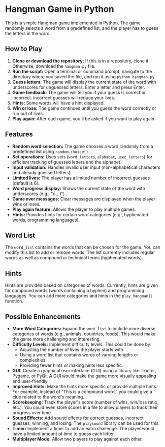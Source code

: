 # Hangman Game in Python

This is a simple Hangman game implemented in Python. The game randomly selects a word from a predefined list, and the player has to guess the letters in the word.

## How to Play

1.  **Clone or download the repository:** If this is in a repository, clone it. Otherwise, download the `hangman.py` file.
2.  **Run the script:** Open a terminal or command prompt, navigate to the directory where you saved the file, and run it using `python hangman.py`.
3.  **Guess letters:** The game will display the current state of the word with underscores for unguessed letters. Enter a letter and press Enter.
4.  **Game feedback:** The game will tell you if your guess is correct or incorrect. Incorrect guesses will reduce your lives.
5.  **Hints:** Some words will have a hint displayed.
6.  **Win or lose:** The game continues until you guess the word correctly or run out of lives.
7.  **Play again:** After each game, you'll be asked if you want to play again.

## Features

*   **Random word selection:** The game chooses a word randomly from a predefined list using `random.choice()`.
*   **Set operations:** Uses sets (`word_letters`, `alphabet`, `used_letters`) for efficient tracking of guessed letters and the alphabet.
*   **Input validation:** Handles invalid user input (non-alphabetical characters and already guessed letters).
*   **Limited lives:** The player has a limited number of incorrect guesses (default is 6).
*   **Word progress display:** Shows the current state of the word with underscores (e.g., "c _ t").
*   **Game over messages:** Clear messages are displayed when the player wins or loses.
*   **Play again feature:** Allows the player to play multiple games.
*   **Hints:** Provides hints for certain word categories (e.g., hyphenated words, programming languages).

## Word List

The `word_list` contains the words that can be chosen for the game.  You can modify this list to add or remove words.  The list currently includes regular words as well as compound or technical terms (hyphenated words).

## Hints

Hints are provided based on categories of words.  Currently, hints are given for compound words (words containing a hyphen) and programming languages. You can add more categories and hints in the `play_hangman()` function.

## Possible Enhancements

*   **More Word Categories:** Expand the `word_list` to include more diverse categories of words (e.g., animals, countries, foods).  This would make the game more challenging and 
       interesting.
*   **Difficulty Levels:** Implement difficulty levels.  This could be done by:
    *   Adjusting the number of lives the player starts with.
    *   Using a word list that contains words of varying lengths or complexities.
    *   Providing fewer hints or making hints less specific.
*   **GUI:** Create a graphical user interface (GUI) using a library like Tkinter, Pygame, or PyQt. A GUI would make the game more visually appealing and user-friendly.
*   **Improved Hints:** Make the hints more specific or provide multiple hints.  For example, instead of "This is a compound word," you could give a clue related to the word's meaning.
*   **Scorekeeping:** Track the player's score (number of wins, win/loss ratio, etc.).  You could even store scores in a file to allow players to track their progress over time.
*   **Sound Effects:** Add sound effects for correct guesses, incorrect guesses, winning, and losing.  The `playsound` library can be used for this.
*   **Timer:** Implement a timer to add an extra challenge.  The player would have a limited amount of time to guess each letter.
*   **Multiplayer Mode:**  Allow two players to play against each other.

